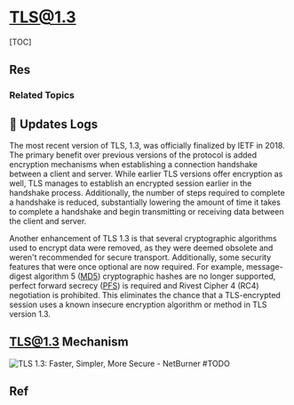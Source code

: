 # TLS@1.3

[TOC]



## Res
### Related Topics



## 📌 Updates Logs
The most recent version of TLS, 1.3, was officially finalized by IETF in 2018. The primary benefit over previous versions of the protocol is added encryption mechanisms when establishing a connection handshake between a client and server. While earlier TLS versions offer encryption as well, TLS manages to establish an encrypted session earlier in the handshake process. Additionally, the number of steps required to complete a handshake is reduced, substantially lowering the amount of time it takes to complete a handshake and begin transmitting or receiving data between the client and server.

Another enhancement of TLS 1.3 is that several cryptographic algorithms used to encrypt data were removed, as they were deemed obsolete and weren't recommended for secure transport. Additionally, some security features that were once optional are now required. For example, message-digest algorithm 5 ([MD5](https://www.techtarget.com/searchsecurity/definition/MD5)) cryptographic hashes are no longer supported, perfect forward secrecy ([PFS](https://www.techtarget.com/whatis/definition/perfect-forward-secrecy)) is required and Rivest Cipher 4 (RC4) negotiation is prohibited. This eliminates the chance that a TLS-encrypted session uses a known insecure encryption algorithm or method in TLS version 1.3.



## TLS@1.3 Mechanism
![TLS 1.3: Faster, Simpler, More Secure - NetBurner](https://www.netburner.com/wp-content/uploads/2020/11/TLS1.21.3.png)
#TODO 


## Ref
[Transport Layer Security (TLS)]: https://www.techtarget.com/searchsecurity/definition/Transport-Layer-Security-TLS

